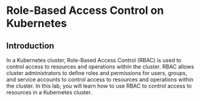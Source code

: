 # Role-Based Access Control on Kubernetes

## Introduction

In a Kubernetes cluster, Role-Based Access Control (RBAC) is used to control access to resources and operations within the cluster. RBAC allows cluster administrators to define roles and permissions for users, groups, and service accounts to control access to resources and operations within the cluster. In this lab, you will learn how to use RBAC to control access to resources in a Kubernetes cluster.
